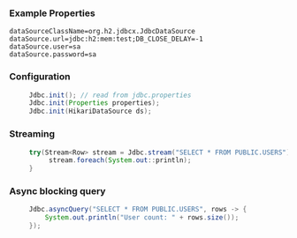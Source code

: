 ### Example Properties ###
```properties
dataSourceClassName=org.h2.jdbcx.JdbcDataSource
dataSource.url=jdbc:h2:mem:test;DB_CLOSE_DELAY=-1
dataSource.user=sa
dataSource.password=sa
```

### Configuration ###
```java
     Jdbc.init(); // read from jdbc.properties            
     Jdbc.init(Properties properties);
     Jdbc.init(HikariDataSource ds);
```

### Streaming ###
```java
     try(Stream<Row> stream = Jdbc.stream("SELECT * FROM PUBLIC.USERS")) {
          stream.foreach(System.out::println);
     }
```

### Async blocking query ###
```java
     Jdbc.asyncQuery("SELECT * FROM PUBLIC.USERS", rows -> {
         System.out.println("User count: " + rows.size());
     });

```